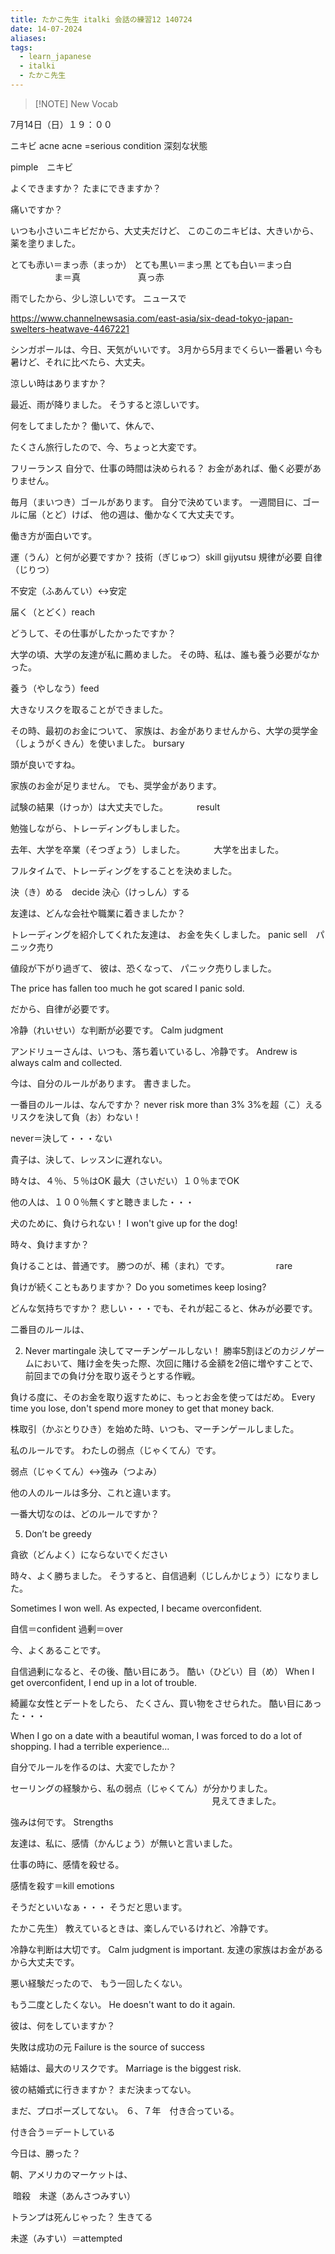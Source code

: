 ```yaml
---
title: たかこ先生 italki 会話の練習12 140724
date: 14-07-2024
aliases: 
tags:
  - learn_japanese
  - italki
  - たかこ先生
---
```


> [!NOTE] New Vocab
> 

7月14日（日）１９：００


ニキビ
acne
acne =serious condition
深刻な状態

pimple　ニキビ

よくできますか？
たまにできますか？

痛いですか？

いつも小さいニキビだから、大丈夫だけど、
このこのニキビは、大きいから、薬を塗りました。

とても赤い＝まっ赤（まっか）
とても黒い＝まっ黒
とても白い＝まっ白
　　　　　ま＝真
　　　　　　 真っ赤

雨でしたから、少し涼しいです。
ニュースで

https://www.channelnewsasia.com/east-asia/six-dead-tokyo-japan-swelters-heatwave-4467221

シンガポールは、今日、天気がいいです。
3月から5月までくらい一番暑い
今も暑けど、それに比べたら、大丈夫。

涼しい時はありますか？

最近、雨が降りました。
そうすると涼しいです。

何をしてましたか？
働いて、休んで、

たくさん旅行したので、今、ちょっと大変です。

フリーランス
自分で、仕事の時間は決められる？
お金があれば、働く必要がありません。

毎月（まいつき）ゴールがあります。
自分で決めています。
一週間目に、ゴールに届（とど）けば、
他の週は、働かなくて大丈夫です。

働き方が面白いです。

運（うん）と何が必要ですか？
技術（ぎじゅつ）skill
           gijyutsu
規律が必要
自律（じりつ）

不安定（ふあんてい）↔️安定


届く（とどく）reach


どうして、その仕事がしたかったですか？

大学の頃、大学の友達が私に薦めました。
その時、私は、誰も養う必要がなかった。

養う（やしなう）feed

大きなリスクを取ることができました。

その時、最初のお金について、
家族は、お金がありませんから、大学の奨学金（しょうがくきん）を使いました。
bursary

頭が良いですね。

家族のお金が足りません。
でも、奨学金があります。

試験の結果（けっか）は大丈夫でした。
　　　result

勉強しながら、トレーディングもしました。

去年、大学を卒業（そつぎょう）しました。
　　　大学を出ました。

フルタイムで、トレーディングをすることを決めました。

決（き）める　decide
決心（けっしん）する

友達は、どんな会社や職業に着きましたか？

トレーディングを紹介してくれた友達は、
お金を失くしました。
panic sell　パニック売り

値段が下がり過ぎて、
彼は、恐くなって、
パニック売りしました。


The price has fallen too much
he got scared
I panic sold.


だから、自律が必要です。

冷静（れいせい）な判断が必要です。
Calm judgment


アンドリューさんは、いつも、落ち着いているし、冷静です。
Andrew is always calm and collected.

今は、自分のルールがあります。
書きました。

一番目のルールは、なんですか？
never risk more than 3%
3%を超（こ）えるリスクを決して負（お）わない！

never＝決して・・・ない

貴子は、決して、レッスンに遅れない。


時々は、４％、５％はOK
最大（さいだい）１０％までOK

他の人は、１００％無くすと聴きました・・・

犬のために、負けられない！
I won't give up for the dog!

時々、負けますか？

負けることは、普通です。
勝つのが、稀（まれ）です。
　　　　　rare

負けが続くこともありますか？
Do you sometimes keep losing?

どんな気持ちですか？
悲しい・・・でも、それが起こると、休みが必要です。

二番目のルールは、

2) Never martingale
決してマーチンゲールしない！
勝率5割ほどのカジノゲームにおいて、賭け金を失った際、次回に賭ける金額を2倍に増やすことで、前回までの負け分を取り返そうとする作戦。

負ける度に、そのお金を取り返すために、もっとお金を使ってはだめ。
Every time you lose, don't spend more money to get that money back.

株取引（かぶとりひき）を始めた時、いつも、マーチンゲールしました。

私のルールです。
わたしの弱点（じゃくてん）です。

弱点（じゃくてん）↔️強み（つよみ）

他の人のルールは多分、これと違います。

一番大切なのは、どのルールですか？



5) Don’t be greedy

貪欲（どんよく）にならないでください

時々、よく勝ちました。
そうすると、自信過剰（じしんかじょう）になりました。

Sometimes I won well.
As expected, I became overconfident.

自信＝confident
過剰＝over

今、よくあることです。

自信過剰になると、その後、酷い目にあう。
酷い（ひどい）目（め）
When I get overconfident, I end up in a lot of trouble.

綺麗な女性とデートをしたら、
たくさん、買い物をさせられた。
酷い目にあった・・・

When I go on a date with a beautiful woman,
I was forced to do a lot of shopping.
I had a terrible experience...

自分でルールを作るのは、大変でしたか？

セーリングの経験から、私の弱点（じゃくてん）が分かりました。
　　　　　　　　　　　　　　　　　　　　　　　見えてきました。

強みは何です。
Strengths

友達は、私に、感情（かんじょう）が無いと言いました。

仕事の時に、感情を殺せる。

感情を殺す＝kill emotions

そうだといいなぁ・・・
そうだと思います。

たかこ先生）
教えているときは、楽しんでいるけれど、冷静です。

冷静な判断は大切です。
Calm judgment is important.
友達の家族はお金があるから大丈夫です。

悪い経験だったので、
もう一回したくない。

もう二度としたくない。
He doesn't want to do it again.

彼は、何をしていますか？

失敗は成功の元
Failure is the source of success

結婚は、最大のリスクです。
Marriage is the biggest risk.

彼の結婚式に行きますか？
まだ決まってない。

まだ、プロポーズしてない。
６、７年　付き合っている。

付き合う＝デートしている


今日は、勝った？

朝、アメリカのマーケットは、

​​
暗殺　未遂（あんさつみすい）

トランプは死んじゃった？
生きてる

未遂（みすい）＝attempted
